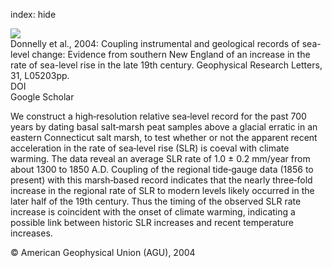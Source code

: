 index: hide

<div class="Citation">
    <div class="Citation-thumb CitationThumb-linked"  data-href="https://doi.org/10.1029/2003gl018933">
      <img src="https://static.claimspace.cloud/climate-study-static/refs/thumbs/5/Donnelly_et_al_2004-thumb.png" />
    </div>

  <div class="Citation-body">
    <div class="Citation-text">Donnelly et al., 2004: Coupling instrumental and geological records of sea-level change: Evidence from southern New England of an increase in the rate of sea-level rise in the late 19th century. <span class="Article-journal">Geophysical Research Letters, </span><span class="Article-volume">31, </span>L05203pp.</div>
    <div class="Citation-links">
      <div class="CitationLink" data-href="https://doi.org/10.1029/2003gl018933">
        <div class="CitationLink-icon CitationLink-Doi"></div>
        <div class="CitationLink-text">DOI</div>
      </div>
      <div class="CitationLink" data-href="https://scholar.google.com/scholar?q=10.1029/2003gl018933">
        <div class="CitationLink-icon CitationLink-Scholar"></div>
        <div class="CitationLink-text">Google Scholar</div>
      </div>
    </div>
  </div>
</div>

We construct a high‐resolution relative sea‐level record for the past 700 years by dating basal salt‐marsh peat samples above a glacial erratic in an eastern Connecticut salt marsh, to test whether or not the apparent recent acceleration in the rate of sea‐level rise (SLR) is coeval with climate warming. The data reveal an average SLR rate of 1.0 ± 0.2 mm/year from about 1300 to 1850 A.D. Coupling of the regional tide‐gauge data (1856 to present) with this marsh‐based record indicates that the nearly three‐fold increase in the regional rate of SLR to modern levels likely occurred in the later half of the 19th century. Thus the timing of the observed SLR rate increase is coincident with the onset of climate warming, indicating a possible link between historic SLR increases and recent temperature increases.

<div class="Citation-copy">
&copy; American Geophysical Union (AGU), 2004
</div>